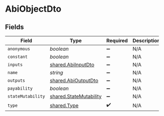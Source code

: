 # AbiObjectDto


## Fields

| Field                                                                   | Type                                                                    | Required                                                                | Description                                                             |
| ----------------------------------------------------------------------- | ----------------------------------------------------------------------- | ----------------------------------------------------------------------- | ----------------------------------------------------------------------- |
| `anonymous`                                                             | *boolean*                                                               | :heavy_minus_sign:                                                      | N/A                                                                     |
| `constant`                                                              | *boolean*                                                               | :heavy_minus_sign:                                                      | N/A                                                                     |
| `inputs`                                                                | [shared.AbiInputDto](../../../sdk/models/shared/abiinputdto.md)         | :heavy_minus_sign:                                                      | N/A                                                                     |
| `name`                                                                  | *string*                                                                | :heavy_minus_sign:                                                      | N/A                                                                     |
| `outputs`                                                               | [shared.AbiOutputDto](../../../sdk/models/shared/abioutputdto.md)       | :heavy_minus_sign:                                                      | N/A                                                                     |
| `payability`                                                            | *boolean*                                                               | :heavy_minus_sign:                                                      | N/A                                                                     |
| `stateMutability`                                                       | [shared.StateMutability](../../../sdk/models/shared/statemutability.md) | :heavy_minus_sign:                                                      | N/A                                                                     |
| `type`                                                                  | [shared.Type](../../../sdk/models/shared/type.md)                       | :heavy_check_mark:                                                      | N/A                                                                     |